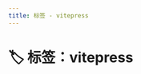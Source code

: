 ```yaml
---
title: 标签 - vitepress
---
```


<script setup>
const posts = [
  {
    "title": "你好，VitePress！",
    "date": "2025-05-27",
    "description": "从零开始搭建一个 VitePress 博客",
    "tags": [
      "vitepress",
      "博客"
    ],
    "link": "/posts/2025/hello-vitepress"
  },
  {
    "title": "如何将 VitePress 项目部署到 GitHub Pages",
    "date": "2025-05-27",
    "description": "手把手教你如何使用 GitHub Pages 免费托管 VitePress 静态站点",
    "tags": [
      "vitepress",
      "部署",
      "github-pages"
    ],
    "link": "/posts/2025/vite-deploy-github-pages"
  }
]
</script>

# 🏷️ 标签：vitepress


<PostCard
  v-for="post in posts"
  :key="post.link"
  v-bind="post"
/>